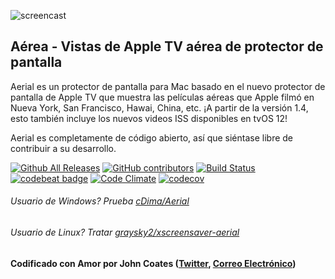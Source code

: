 ![screencast](https://cloud.githubusercontent.com/assets/499192/10754100/c0e1cc4c-7c95-11e5-9d3b-842d3acc2fd5.gif)

## Aérea - Vistas de Apple TV aérea de protector de pantalla
Aerial es un protector de pantalla para Mac basado en el nuevo protector de pantalla de Apple TV que muestra las películas aéreas que Apple filmó en Nueva York, San Francisco, Hawai, China, etc. ¡A partir de la versión 1.4, esto también incluye los nuevos videos ISS disponibles en tvOS 12!

Aerial es completamente de código abierto, así que siéntase libre de contribuir a su desarrollo.

[![Github All Releases](https://img.shields.io/github/downloads/johncoates/aerial/total.svg?maxAge=86400)]()
[![GitHub contributors](https://img.shields.io/github/contributors/johncoates/aerial.svg?maxAge=2592000)]()
[![Build Status](https://travis-ci.org/JohnCoates/Aerial.svg?branch=master)](https://travis-ci.org/JohnCoates/Aerial)
[![codebeat badge](https://codebeat.co/badges/cefd1672-5501-4b79-8d08-c2121cdbc9ed)](https://codebeat.co/projects/github-com-johncoates-aerial-e1c8873e-7a9f-4c74-9e50-0380add2478a)
[![Code Climate](https://codeclimate.com/github/JohnCoates/Aerial/badges/gpa.svg)](https://codeclimate.com/github/JohnCoates/Aerial)
[![codecov](https://codecov.io/gh/JohnCoates/Aerial/branch/master/graph/badge.svg)](https://codecov.io/gh/JohnCoates/Aerial)

###### Usuario de Windows? Prueba [cDima/Aerial](https://github.com/cDima/Aerial/)
###### Usuario de Linux? Tratar [graysky2/xscreensaver-aerial](https://github.com/graysky2/xscreensaver-aerial/)

#### Codificado con Amor por John Coates ([Twitter](https://twitter.com/JohnCoatesDev), [Correo Electrónico](mailto:john@johncoates.me))

